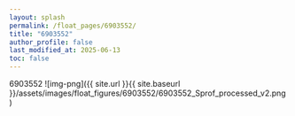 ```yaml
---
layout: splash
permalink: /float_pages/6903552/
title: "6903552"
author_profile: false
last_modified_at: 2025-06-13
toc: false
---
```

 
6903552
![img-png]({{ site.url }}{{ site.baseurl }}/assets/images/float_figures/6903552/6903552_Sprof_processed_v2.png)